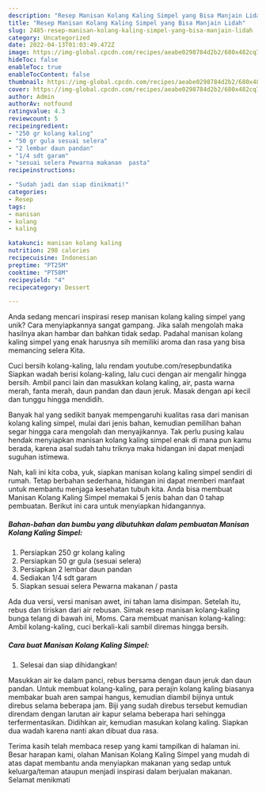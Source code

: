 ```yaml
---
description: "Resep Manisan Kolang Kaling Simpel yang Bisa Manjain Lidah"
title: "Resep Manisan Kolang Kaling Simpel yang Bisa Manjain Lidah"
slug: 2485-resep-manisan-kolang-kaling-simpel-yang-bisa-manjain-lidah
category: Uncategorized
date: 2022-04-13T01:03:49.472Z
image: https://img-global.cpcdn.com/recipes/aeabe0298784d2b2/680x482cq70/manisan-kolang-kaling-simpel-foto-resep-utama.jpg
hideToc: false
enableToc: true
enableTocContent: false
thumbnail: https://img-global.cpcdn.com/recipes/aeabe0298784d2b2/680x482cq70/manisan-kolang-kaling-simpel-foto-resep-utama.jpg
cover: https://img-global.cpcdn.com/recipes/aeabe0298784d2b2/680x482cq70/manisan-kolang-kaling-simpel-foto-resep-utama.jpg
author: Admin
authorAv: notfound
ratingvalue: 4.3
reviewcount: 5
recipeingredient:
- "250 gr kolang kaling"
- "50 gr gula sesuai selera"
- "2 lembar daun pandan"
- "1/4 sdt garam"
- "sesuai selera Pewarna makanan  pasta"
recipeinstructions:

- "Sudah jadi dan siap dinikmati!"
categories:
- Resep
tags:
- manisan
- kolang
- kaling

katakunci: manisan kolang kaling 
nutrition: 298 calories
recipecuisine: Indonesian
preptime: "PT25M"
cooktime: "PT58M"
recipeyield: "4"
recipecategory: Dessert

---
```





Anda sedang mencari inspirasi resep manisan kolang kaling simpel yang unik? Cara menyiapkannya sangat gampang. Jika salah mengolah maka hasilnya akan hambar dan bahkan tidak sedap. Padahal manisan kolang kaling simpel yang enak harusnya sih memiliki aroma dan rasa yang bisa memancing selera Kita.





Cuci bersih kolang-kaling, lalu rendam youtube.com/resepbundatika Siapkan wadah berisi kolang-kaling, lalu cuci dengan air mengalir hingga bersih. Ambil panci lain dan masukkan kolang kaling, air, pasta warna merah, fanta merah, daun pandan dan daun jeruk. Masak dengan api kecil dan tunggu hingga mendidih.

Banyak hal yang sedikit banyak mempengaruhi kualitas rasa dari manisan kolang kaling simpel, mulai dari jenis bahan, kemudian pemilihan bahan segar hingga cara mengolah dan menyajikannya. Tak perlu pusing kalau hendak menyiapkan manisan kolang kaling simpel enak di mana pun kamu berada, karena asal sudah tahu triknya maka hidangan ini dapat menjadi suguhan istimewa.






Nah, kali ini kita coba, yuk, siapkan manisan kolang kaling simpel sendiri di rumah. Tetap berbahan sederhana, hidangan ini dapat memberi manfaat untuk membantu menjaga kesehatan tubuh kita. Anda bisa membuat Manisan Kolang Kaling Simpel memakai 5 jenis bahan dan 0 tahap pembuatan. Berikut ini cara untuk menyiapkan hidangannya.

<!--inarticleads1-->

##### Bahan-bahan dan bumbu yang dibutuhkan dalam pembuatan Manisan Kolang Kaling Simpel:

1. Persiapkan 250 gr kolang kaling
1. Persiapkan 50 gr gula (sesuai selera)
1. Persiapkan 2 lembar daun pandan
1. Sediakan 1/4 sdt garam
1. Siapkan sesuai selera Pewarna makanan / pasta


Ada dua versi, versi manisan awet, ini tahan lama disimpan. Setelah itu, rebus dan tiriskan dari air rebusan. Simak resep manisan kolang-kaling bunga telang di bawah ini, Moms. Cara membuat manisan kolang-kaling: Ambil kolang-kaling, cuci berkali-kali sambil diremas hingga bersih. 

<!--inarticleads2-->

##### Cara buat Manisan Kolang Kaling Simpel:


1. Selesai dan siap dihidangkan!

Masukkan air ke dalam panci, rebus bersama dengan daun jeruk dan daun pandan. Untuk membuat kolang-kaling, para perajin kolang kaling biasanya membakar buah aren sampai hangus, kemudian diambil bijinya untuk direbus selama beberapa jam. Biji yang sudah direbus tersebut kemudian direndam dengan larutan air kapur selama beberapa hari sehingga terfermentasikan. Didihkan air, kemudian masukan kolang kaling. Siapkan dua wadah karena nanti akan dibuat dua rasa. 

Terima kasih telah membaca resep yang kami tampilkan di halaman ini. Besar harapan kami, olahan Manisan Kolang Kaling Simpel yang mudah di atas dapat membantu anda menyiapkan makanan yang sedap untuk keluarga/teman ataupun menjadi inspirasi dalam berjualan makanan. Selamat menikmati
